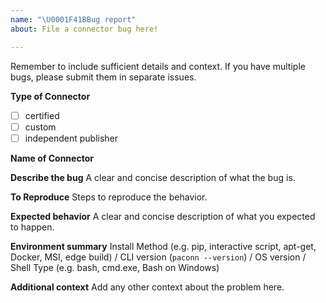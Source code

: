 ```yaml
---
name: "\U0001F41BBug report"
about: File a connector bug here!

---
```


Remember to include sufficient details and context. If you have multiple bugs, please submit them in separate issues.


**Type of Connector**

- [ ] certified 
- [ ] custom 
- [ ] independent publisher

**Name of Connector**

**Describe the bug**
A clear and concise description of what the bug is.

**To Reproduce**
Steps to reproduce the behavior.

**Expected behavior**
A clear and concise description of what you expected to happen.

**Environment summary**
Install Method (e.g. pip, interactive script, apt-get, Docker, MSI, edge build) / CLI version (`paconn --version`) / OS version / Shell Type (e.g. bash, cmd.exe, Bash on Windows)  

**Additional context**
Add any other context about the problem here.
